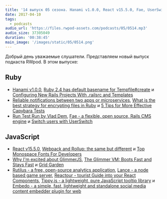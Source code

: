 ```yaml
---
title: '14 выпуск 05 сезона. Hanami v1.0.0, React v15.5.0, Fae, UserSwitch, Rutilus, Reactour, Tippy.js, Embedo и прочее'
date: 2017-04-10
tags:
  - podcasts
audio_url: 'https://files.rwpod-assets.com/podcasts/05/0514.mp3'
audio_size: 37305049
duration: '00:38:45'
main_image: '/images/static/05/0514.png'
---
```


Добрый день уважаемые слушатели. Представляем новый выпуск подкаста RWpod. В этом выпуске:

## Ruby

- [Hanami v1.0.0](http://hanamirb.org/blog/2017/04/06/announcing-hanami-100.html), [Ruby 2.4 has default basename for Tempfile#create](http://blog.bigbinary.com/2017/04/04/ruby-2-4-has-default-basename-for-tempfile-create.html) и [Configuring New Rails Projects With .railsrc and Templates](http://pixelatedworks.com/articles/configuring_new_rails_projects_with_railsrc_and_templates/)
- [Reliable notifications between two apps or microservices](http://blog.arkency.com/2017/04/reliable-notifications-between-two-systems/), [What is the best strategy for encrypting files in Ruby](https://blog.active-bridge.com/what-is-the-best-strategy-for-encrypting-files-in-ruby#post) и [5 Tips for More Effective Capybara Tests](https://semaphoreci.com/community/tutorials/5-tips-for-more-effective-capybara-tests)
- [Run Test Run by Vlad Dem](https://speakerdeck.com/palkan/rubyconfby-minsk-2017-run-test-run), [Fae - a flexible, open source, Rails CMS engine](https://www.faecms.com/) и [Switch users with UserSwitch](https://blog.kodius.io/2017/04/07/userswitch/)

## JavaScript

- [React v15.5.0](https://facebook.github.io/react/blog/2017/04/07/react-v15.5.0.html), [Webpack and Rollup: the same but different](https://medium.com/webpack/webpack-and-rollup-the-same-but-different-a41ad427058c) и [Top Monospace Fonts For Developers](https://freebiesupply.com/blog/top-monospace-fonts-for-developers/)
- [Why I'm excited about GlimmerJS](https://hackernoon.com/why-im-excited-about-glimmerjs-3631bd0c95c4), [The Glimmer VM: Boots Fast and Stays Fast](http://yehudakatz.com/2017/04/05/the-glimmer-vm-boots-fast-and-stays-fast/) и [Grid Garden](http://cssgridgarden.com/)
- [Rutilus - a free, open-source analytics application](https://gmrutilus.github.io/), [Lance - a node based game server](http://lance.gg/), [Reactour - tourist Guide into your React Components](https://elrumordelaluz.github.io/reactour/), [Tippy.js - a lightweight, pure JavaScript tooltip library](https://atomiks.github.io/tippyjs/) и [Embedo - a simple, fast, lightweight and standalone social media content embedder plugin for web](https://shobhitsharma.github.io/embedo/)
